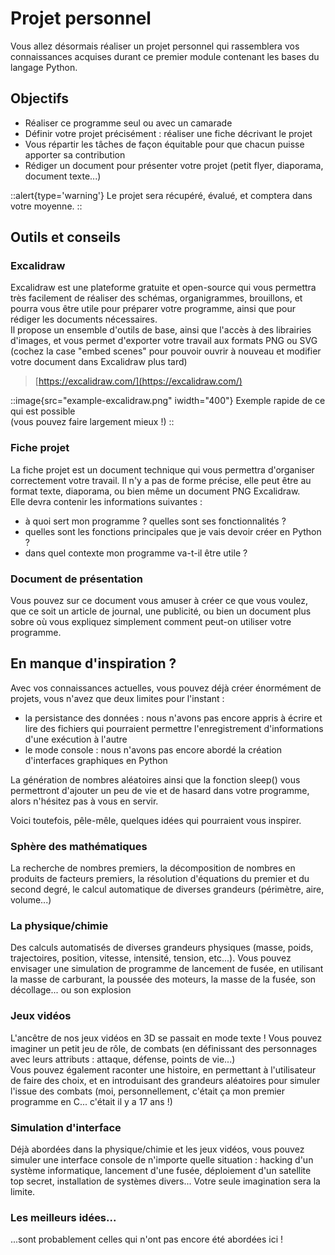 # Projet personnel

Vous allez désormais réaliser un projet personnel qui rassemblera vos connaissances acquises durant ce premier module contenant les bases du langage Python.

## Objectifs

- Réaliser ce programme seul ou avec un camarade
- Définir votre projet précisément : réaliser une fiche décrivant le projet
- Vous répartir les tâches de façon équitable pour que chacun puisse apporter sa contribution
- Rédiger un document pour présenter votre projet (petit flyer, diaporama, document texte...)

::alert{type='warning'}
Le projet sera récupéré, évalué, et comptera dans votre moyenne.
::

## Outils et conseils
### Excalidraw

Excalidraw est une plateforme gratuite et open-source qui vous permettra très facilement de réaliser des schémas, organigrammes, brouillons, et pourra vous être utile pour préparer votre programme, ainsi que pour rédiger les documents nécessaires.  
Il propose un ensemble d'outils de base, ainsi que l'accès à des librairies d'images, et vous permet d'exporter votre travail aux formats PNG ou SVG (cochez la case "embed scenes" pour pouvoir ouvrir à nouveau et modifier votre document dans Excalidraw plus tard)

> [https://excalidraw.com/](https://excalidraw.com/)


::image{src="example-excalidraw.png" iwidth="400"} 
Exemple rapide de ce qui est possible <br /> (vous pouvez faire largement mieux !)
::

### Fiche projet
La fiche projet est un document technique qui vous permettra d'organiser correctement votre travail. Il n'y a pas de forme précise, elle peut être au format texte, diaporama, ou bien même un document PNG Excalidraw.  
Elle devra contenir les informations suivantes :

- à quoi sert mon programme ? quelles sont ses fonctionnalités ?
- quelles sont les fonctions principales que je vais devoir créer en Python ?
- dans quel contexte mon programme va-t-il être utile ?

### Document de présentation
Vous pouvez sur ce document vous amuser à créer ce que vous voulez, que ce soit un article de journal, une publicité, ou bien un document plus sobre où vous expliquez simplement comment peut-on utiliser votre programme.

## En manque d'inspiration ?
Avec vos connaissances actuelles, vous pouvez déjà créer énormément de projets, vous n'avez que deux limites pour l'instant :

- la persistance des données : nous n'avons pas encore appris à écrire et lire des fichiers qui pourraient permettre l'enregistrement d'informations d'une exécution à l'autre
- le mode console : nous n'avons pas encore abordé la création d'interfaces graphiques en Python

La génération de nombres aléatoires ainsi que la fonction sleep() vous permettront d'ajouter un peu de vie et de hasard dans votre programme, alors n'hésitez pas à vous en servir.

Voici toutefois, pêle-mêle, quelques idées qui pourraient vous inspirer.

### Sphère des mathématiques
La recherche de nombres premiers, la décomposition de nombres en produits de facteurs premiers, la résolution d'équations du premier et du second degré, le calcul automatique de diverses grandeurs (périmètre, aire, volume...)

### La physique/chimie
Des calculs automatisés de diverses grandeurs physiques (masse, poids, trajectoires, position, vitesse, intensité, tension, etc...). Vous pouvez envisager une simulation de programme de lancement de fusée, en utilisant la masse de carburant, la poussée des moteurs, la masse de la fusée, son décollage... ou son explosion

### Jeux vidéos
L'ancêtre de nos jeux vidéos en 3D se passait en mode texte ! Vous pouvez imaginer un petit jeu de rôle, de combats (en définissant des personnages avec leurs attributs : attaque, défense, points de vie...)  
Vous pouvez également raconter une histoire, en permettant à l'utilisateur de faire des choix, et en introduisant des grandeurs aléatoires pour simuler l'issue des combats (moi, personnellement, c'était ça mon premier programme en C... c'était il y a 17 ans !)

### Simulation d'interface
Déjà abordées dans la physique/chimie et les jeux vidéos, vous pouvez simuler une interface console de n'importe quelle situation : hacking d'un système informatique, lancement d'une fusée, déploiement d'un satellite top secret, installation de systèmes divers... Votre seule imagination sera la limite.

### Les meilleurs idées...
...sont probablement celles qui n'ont pas encore été abordées ici !